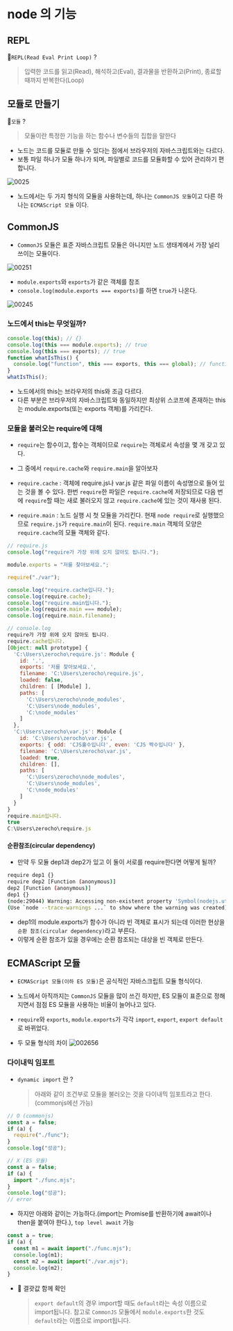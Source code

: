 # node 의 기능

## REPL

🚩`REPL(Read Eval Print Loop)` ?

> 입력한 코드를 읽고(Read), 해석하고(Eval), 결과물을 반환하고(Print), 종료할 때까지 반복한다(Loop)

## 모듈로 만들기

🚩`모듈` ?

> 모듈이란 특정한 기능을 하는 함수나 변수들의 집합을 말한다

- 노드는 코드를 모듈로 만들 수 있다는 점에서 브라우저의 자바스크립트와는 다르다.
- 보통 파일 하나가 모듈 하나가 되며, 파일별로 코드를 모듈화할 수 있어 관리하기 편합니다.

![0025](./img/0025.png)

- 노드에서는 두 가지 형식의 모듈을 사용하는데, 하나는 `CommonJS 모듈`이고 다른 하나는 `ECMAScript 모듈` 이다.

## CommonJS

- `CommonJS` 모듈은 표준 자바스크립트 모듈은 아니지만 노드 생태계에서 가장 널리 쓰이는 모듈이다.

![00251](./img/00251.png)

- `module.exports`와 `exports`가 같은 객체를 참조
- `console.log(module.exports === exports)`를 하면 `true`가 나온다.

![00245](./img/00245.png)

### 노드에서 this는 무엇일까?

```js
console.log(this); // {}
console.log(this === module.exports); // true
console.log(this === exports); // true
function whatIsThis() {
  console.log("function", this === exports, this === global); // function false true
}
whatIsThis();
```

- 노드에서의 this는 브라우저의 this와 조금 다르다.
- 다른 부분은 브라우저의 자바스크립트와 동일하지만 최상위 스코프에 존재하는 this는 module.exports(또는 exports 객체)를 가리킨다.

### 모듈을 불러오는 require에 대해

- `require`는 함수이고, 함수는 객체이므로 `require`는 객체로서 속성을 몇 개 갖고 있다.
- 그 중에서 `require.cache`와 `require.main`을 알아보자

- `require.cache` : 객체에 require.js나 var.js 같은 파일 이름이 속성명으로 들어 있는 것을 볼 수 있다. 한번 `require`한 파일은 `require.cache`에 저장되므로 다음 번에 `require`할 때는 새로 불러오지 않고 `require.cache`에 있는 것이 재사용 된다.

- `require.main` : 노드 실행 시 첫 모듈을 가리킨다. 현재 `node require`로 실행했으므로 `require.js`가 `require.main`이 된다. `require.main` 객체의 모양은 `require.cache`의 모듈 객체와 같다.

```js
// require.js
console.log("require가 가장 위에 오지 않아도 됩니다.");

module.exports = "저를 찾아보세요.";

require("./var");

console.log("require.cache입니다.");
console.log(require.cache);
console.log("require.main입니다.");
console.log(require.main === module);
console.log(require.main.filename);
```

```js
// console.log
require가 가장 위에 오지 않아도 됩니다.
require.cache입니다.
[Object: null prototype] {
  'C:\Users\zerocho\require.js': Module {
    id: '.',
    exports: '저를 찾아보세요.',
    filename: 'C:\Users\zerocho\require.js',
    loaded: false,
    children: [ [Module] ],
    paths: [
      'C:\Users\zerocho\node_modules',
      'C:\Users\node_modules',
      'C:\node_modules'
    ]
  },
  'C:\Users\zerocho\var.js': Module {
    id: 'C:\Users\zerocho\var.js',
    exports: { odd: 'CJS홀수입니다', even: 'CJS 짝수입니다' },
    filename: 'C:\Users\zerocho\var.js',
    loaded: true,
    children: [],
    paths: [
      'C:\Users\zerocho\node_modules',
      'C:\Users\node_modules',
      'C:\node_modules'
    ]
  }
}
require.main입니다.
true
C:\Users\zerocho\require.js
```

#### 순환참조(circular dependency)

- 만약 두 모듈 dep1과 dep2가 있고 이 둘이 서로를 require한다면 어떻게 될까?

```sh
require dep1 {}
require dep2 [Function (anonymous)]
dep2 [Function (anonymous)]
dep1 {}
(node:29044) Warning: Accessing non-existent property 'Symbol(nodejs.util.inspect.custom)' of module exports inside circular dependency
(Use `node --trace-warnings ...` to show where the warning was created)
```

- dep1의 module.exports가 함수가 아니라 빈 객체로 표시가 되는데 이러한 현상을 `순환 참조(circular dependency)`라고 부른다.
- 이렇게 순환 참조가 있을 경우에는 순환 참조되는 대상을 빈 객체로 만든다.

## ECMAScript 모듈

- `ECMAScript 모듈(이하 ES 모듈)`은 공식적인 자바스크립트 모듈 형식이다.
- 노드에서 아직까지는 `CommonJS` 모듈을 많이 쓰긴 하지만, ES 모듈이 표준으로 정해지면서 점점 ES 모듈을 사용하는 비율이 늘어나고 있다.

- `require`와 `exports`, `module.exports`가 각각 `import`, `export`, `export default`로 바뀌었다.

- 두 모듈 형식의 차이
  ![002656](./img/002656.png)

### 다이내믹 임포트

- `dynamic import` 란 ?
  > 아래와 같이 조건부로 모듈을 불러오는 것을 다이내믹 임포트라고 한다.(commonjs에선 가능)

```js
// O (commonjs)
const a = false;
if (a) {
  require("./func");
}
console.log("성공");
```

```js
// X (ES 모듈)
const a = false;
if (a) {
  import "./func.mjs";
}
console.log("성공");
// error
```

- 하지만 아래와 같이는 가능하다.(import는 Promise를 반환하기에 await이나 then을 붙여야 한다.), `top level await` 가능

```js
const a = true;
if (a) {
  const m1 = await import("./func.mjs");
  console.log(m1);
  const m2 = await import("./var.mjs");
  console.log(m2);
}
```

- 🚩 결괏값 함께 확인
  > `export default`의 경우 import할 때도 `default`라는 속성 이름으로 import됩니다. 참고로 `CommonJS` 모듈에서 `module.exports`한 것도 `default`라는 이름으로 import됩니다.
